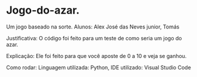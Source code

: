 # Jogo-do-azar.
Um jogo baseado na sorte.
Alunos: Alex José das Neves junior, Tomás

Justificativa: 
O código foi feito para um teste de como seria um jogo do azar. 

Explicação: 
Ele foi feito para que você aposte de 0 a 10 e veja se ganhou.

Como rodar:
Linguagem utilizada: Python, IDE utilizado: Visual Studio Code
